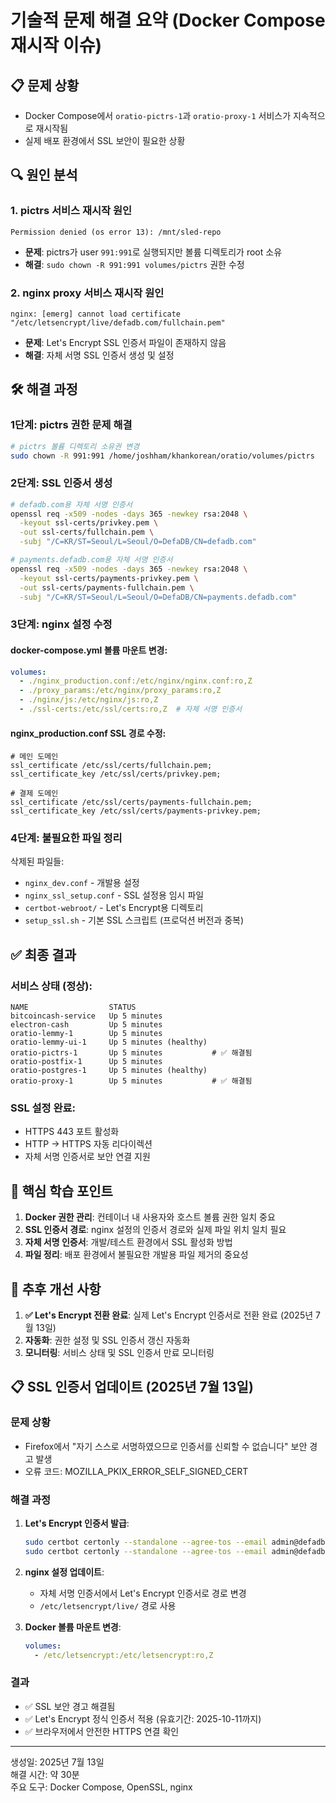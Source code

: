 # 기술적 문제 해결 요약 (Docker Compose 재시작 이슈)

## 📋 문제 상황
- Docker Compose에서 `oratio-pictrs-1`과 `oratio-proxy-1` 서비스가 지속적으로 재시작됨
- 실제 배포 환경에서 SSL 보안이 필요한 상황

## 🔍 원인 분석

### 1. pictrs 서비스 재시작 원인
```
Permission denied (os error 13): /mnt/sled-repo
```
- **문제**: pictrs가 user `991:991`로 실행되지만 볼륨 디렉토리가 root 소유
- **해결**: `sudo chown -R 991:991 volumes/pictrs` 권한 수정

### 2. nginx proxy 서비스 재시작 원인
```
nginx: [emerg] cannot load certificate "/etc/letsencrypt/live/defadb.com/fullchain.pem"
```
- **문제**: Let's Encrypt SSL 인증서 파일이 존재하지 않음
- **해결**: 자체 서명 SSL 인증서 생성 및 설정

## 🛠️ 해결 과정

### 1단계: pictrs 권한 문제 해결
```bash
# pictrs 볼륨 디렉토리 소유권 변경
sudo chown -R 991:991 /home/joshham/khankorean/oratio/volumes/pictrs
```

### 2단계: SSL 인증서 생성
```bash
# defadb.com용 자체 서명 인증서
openssl req -x509 -nodes -days 365 -newkey rsa:2048 \
  -keyout ssl-certs/privkey.pem \
  -out ssl-certs/fullchain.pem \
  -subj "/C=KR/ST=Seoul/L=Seoul/O=DefaDB/CN=defadb.com"

# payments.defadb.com용 자체 서명 인증서
openssl req -x509 -nodes -days 365 -newkey rsa:2048 \
  -keyout ssl-certs/payments-privkey.pem \
  -out ssl-certs/payments-fullchain.pem \
  -subj "/C=KR/ST=Seoul/L=Seoul/O=DefaDB/CN=payments.defadb.com"
```

### 3단계: nginx 설정 수정
#### docker-compose.yml 볼륨 마운트 변경:
```yaml
volumes:
  - ./nginx_production.conf:/etc/nginx/nginx.conf:ro,Z
  - ./proxy_params:/etc/nginx/proxy_params:ro,Z
  - ./nginx/js:/etc/nginx/js:ro,Z
  - ./ssl-certs:/etc/ssl/certs:ro,Z  # 자체 서명 인증서
```

#### nginx_production.conf SSL 경로 수정:
```nginx
# 메인 도메인
ssl_certificate /etc/ssl/certs/fullchain.pem;
ssl_certificate_key /etc/ssl/certs/privkey.pem;

# 결제 도메인  
ssl_certificate /etc/ssl/certs/payments-fullchain.pem;
ssl_certificate_key /etc/ssl/certs/payments-privkey.pem;
```

### 4단계: 불필요한 파일 정리
삭제된 파일들:
- `nginx_dev.conf` - 개발용 설정
- `nginx_ssl_setup.conf` - SSL 설정용 임시 파일
- `certbot-webroot/` - Let's Encrypt용 디렉토리
- `setup_ssl.sh` - 기본 SSL 스크립트 (프로덕션 버전과 중복)

## ✅ 최종 결과

### 서비스 상태 (정상):
```
NAME                  STATUS
bitcoincash-service   Up 5 minutes
electron-cash         Up 5 minutes  
oratio-lemmy-1        Up 5 minutes
oratio-lemmy-ui-1     Up 5 minutes (healthy)
oratio-pictrs-1       Up 5 minutes           # ✅ 해결됨
oratio-postfix-1      Up 5 minutes
oratio-postgres-1     Up 5 minutes (healthy)
oratio-proxy-1        Up 5 minutes           # ✅ 해결됨
```

### SSL 설정 완료:
- HTTPS 443 포트 활성화
- HTTP → HTTPS 자동 리다이렉션
- 자체 서명 인증서로 보안 연결 지원

## 📝 핵심 학습 포인트

1. **Docker 권한 관리**: 컨테이너 내 사용자와 호스트 볼륨 권한 일치 중요
2. **SSL 인증서 경로**: nginx 설정의 인증서 경로와 실제 파일 위치 일치 필요
3. **자체 서명 인증서**: 개발/테스트 환경에서 SSL 활성화 방법
4. **파일 정리**: 배포 환경에서 불필요한 개발용 파일 제거의 중요성

## 🔧 추후 개선 사항

1. **✅ Let's Encrypt 전환 완료**: 실제 Let's Encrypt 인증서로 전환 완료 (2025년 7월 13일)
2. **자동화**: 권한 설정 및 SSL 인증서 갱신 자동화
3. **모니터링**: 서비스 상태 및 SSL 인증서 만료 모니터링

## 📋 SSL 인증서 업데이트 (2025년 7월 13일)

### 문제 상황
- Firefox에서 "자기 스스로 서명하였으므로 인증서를 신뢰할 수 없습니다" 보안 경고 발생
- 오류 코드: MOZILLA_PKIX_ERROR_SELF_SIGNED_CERT

### 해결 과정
1. **Let's Encrypt 인증서 발급**:
   ```bash
   sudo certbot certonly --standalone --agree-tos --email admin@defadb.com --no-eff-email -d defadb.com -d www.defadb.com
   sudo certbot certonly --standalone --agree-tos --email admin@defadb.com --no-eff-email -d payments.defadb.com
   ```

2. **nginx 설정 업데이트**:
   - 자체 서명 인증서에서 Let's Encrypt 인증서로 경로 변경
   - `/etc/letsencrypt/live/` 경로 사용

3. **Docker 볼륨 마운트 변경**:
   ```yaml
   volumes:
     - /etc/letsencrypt:/etc/letsencrypt:ro,Z
   ```

### 결과
- ✅ SSL 보안 경고 해결됨
- ✅ Let's Encrypt 정식 인증서 적용 (유효기간: 2025-10-11까지)
- ✅ 브라우저에서 안전한 HTTPS 연결 확인

---
생성일: 2025년 7월 13일  
해결 시간: 약 30분  
주요 도구: Docker Compose, OpenSSL, nginx
